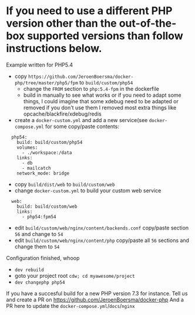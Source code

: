 # If you need to use a different PHP version other than the out-of-the-box supported versions than follow instructions below.

Example written for PHP5.4

- copy `https://github.com/JeroenBoersma/docker-php/tree/master/php5/fpm` to `build/custom/php54`
  - change the `FROM` section to `php:5.4-fpm` in the dockerfile
  - build in manually to see what works or if you need to adapt some things,
    I could imagine that some xdebug need to be adapted or removed if you don't use them
    I removed most extra things like opcache/blackfire/xdebug/redis
- create a `docker-custom.yml` and add a new service(see `docker-compose.yml` for some copy/paste contents: 
```
  php54:
    build: build/custom/php54
    volumes:
      - ./workspace:/data
    links:
      - db
      - mailcatch
    network_mode: bridge
```
- copy `build/dist/web` to `build/custom/web`
- change `docker-custom.yml` to build your custom web service
```
  web:
    build: build/custom/web
    links:
      - php54:fpm54
```
- edit `build/custom/web/nginx/content/backends.conf`
  copy/paste section `56` and change to `54`
- edit `build/custom/web/nginx/content/php`
  copy/paste all `56` sections and change them to `54`

Configuration finished, whoop

- `dev rebuild`
- goto your project root `cdw; cd myawesome/project`
- `dev changephp php54`

If you have a succesful build for a new PHP version 7.3 for instance.
Tell us and create a PR on https://github.com/JeroenBoersma/docker-php
And a PR here to update the `docker-compose.yml`/`docs`/`nginx` 

